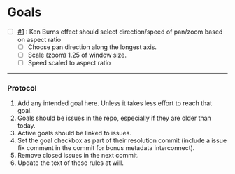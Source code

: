 # Goals

- [ ] [#1](/issues/1) : Ken Burns effect should select direction/speed of pan/zoom based on aspect ratio
  - [ ] Choose pan direction along the longest axis. 
  - [ ] Scale (zoom) 1.25 of window size.
  - [ ] Speed scaled to aspect ratio
  
- - -

### Protocol

1. Add any intended goal here. Unless it takes less effort to reach that goal.
2. Goals should be issues in the repo, especially if they are older than today.
3. Active goals should be linked to issues.
3. Set the goal checkbox as part of their resolution commit (include a issue fix comment in the commit for bonus metadata interconnect).
4. Remove closed issues in the next commit.
5. Update the text of these rules at will.
